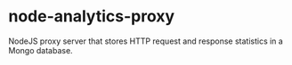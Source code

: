 node-analytics-proxy
====================

NodeJS proxy server that stores HTTP request and response statistics in a Mongo database.